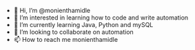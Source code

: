 - 👋 Hi, I’m @monienthamidle
- 👀 I’m interested in learning how to code and write automation 
- 🌱 I’m currently learning Java, Python and mySQL
- 💞️ I’m looking to collaborate on automation
- 📫 How to reach me monienthamidle

<!---
monienthamidle/monienthamidle is a ✨ special ✨ repository because its `README.md` (this file) appears on your GitHub profile.
You can click the Preview link to take a look at your changes.
--->
